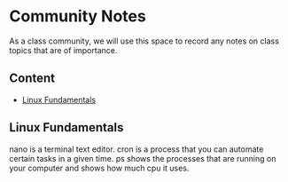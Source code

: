 # Community Notes

As a class community, we will use this space to record any notes on class topics that are of importance.

## Content

* [Linux Fundamentals](#linux-fundamentals)


## Linux Fundamentals

nano is a terminal text editor.
cron is a process that you can automate certain tasks in a given time.
ps shows the processes that are running on your computer and shows how much cpu it uses.

